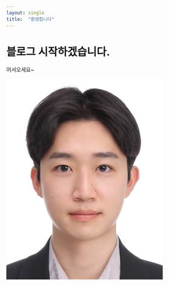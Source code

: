 ```yaml
---
layout: single
title:  "환영합니다"
---
```


# 블로그 시작하겠습니다.

어서오세요~

![profile](../images/2023-10-17-first/profile.jpg)
